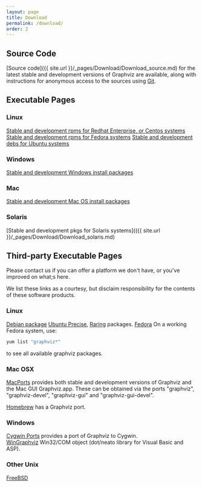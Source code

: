 ```yaml
---
layout: page
title: Download
permalink: /download/
order: 2
---
```

         
         
## Source Code

[Source code]({{ site.url }}/_pages/Download/Download_source.md) for the latest stable and 
development versions of Graphviz are available, along with instructions for anonymous 
access to the sources using [Git](http://git-scm.com/).

## Executable Pages

### Linux

[Stable and development rpms for Redhat Enterprise, or Centos systems](http://www.graphviz.org/Download_linux_rhel.php)
[Stable and development rpms for Fedora systems](http://www.graphviz.org/Download_linux_fedora.php)
[Stable and development debs for Ubuntu systems](http://www.graphviz.org/Download_linux_ubuntu.php)

### Windows

[Stable and development Windows install packages](http://www.graphviz.org/Download_windows.php)


### Mac

[Stable and development Mac OS install packages](http://www.graphviz.org/Download_macos.php)

### Solaris

[Stable and development pkgs for Solaris systems](({{ site.url }}/_pages/Download/Download_solaris.md)

## Third-party Executable Pages

Please contact us if you can offer a platform we don't have, or you've improved on what;s here.

We list these links as a courtesy, but disclaim responsibility for the contents of these software products.

### Linux
[Debian package](http://packages.debian.org/search?suite=all&amp;searchon=names&amp;keywords=graphviz)
[Ubuntu Precise](http://packages.ubuntu.com/precise/graphics/graphviz), [Raring](http://packages.ubuntu.com/raring/graphics/graphviz) packages.
[Fedora](http://fedoraproject.org/) On a working Fedora system, use:

```C
yum list "graphviz*"
```

to see all available graphviz packages.

### Mac OSX

[MacPorts](http://www.macports.org/) provides both stable and development versions of 
Graphviz and the Mac GUI Graphviz.app. These can be obtained via the ports "graphviz", "graphviz-devel", "graphviz-gui" and "graphviz-gui-devel".

[Homebrew](http://mxcl.github.com/homebrew/) has a Graphviz port.

### Windows

[Cygwin Ports](http://sourceware.org/cygwinports/) provides a port of Graphviz to Cygwin.  
[WinGraphviz](http://wingraphviz.sourceforge.net/wingraphviz/) Win32/COM object (dot/neato library for Visual Basic and ASP).

### Other Unix

[FreeBSD](http://www.freshports.org/graphics/graphviz/)

